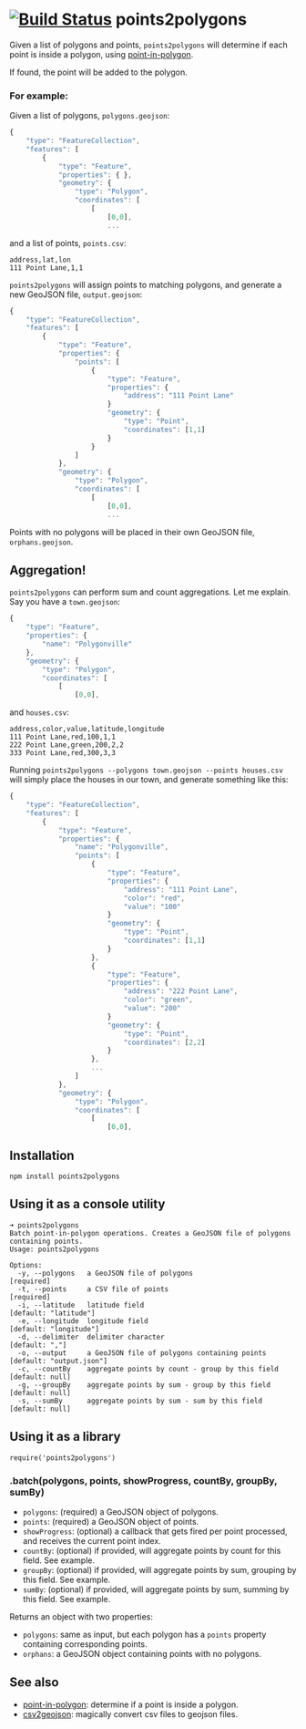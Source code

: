 [![Build Status](https://travis-ci.org/gabrielflorit/points2polygons.png)](https://travis-ci.org/gabrielflorit/points2polygons)
points2polygons
===============

Given a list of polygons and points, `points2polygons` will determine if each point is inside a polygon, using [point-in-polygon](https://github.com/substack/point-in-polygon).

If found, the point will be added to the polygon.

### For example:

Given a list of polygons, `polygons.geojson`:

```javascript
{
    "type": "FeatureCollection",
    "features": [
        {
            "type": "Feature",
            "properties": { },
            "geometry": {
                "type": "Polygon",
                "coordinates": [
                    [
                        [0,0],
                        ...
```

and a list of points, `points.csv`:

```
address,lat,lon
111 Point Lane,1,1
```

`points2polygons` will assign points to matching polygons, and generate a new GeoJSON file, `output.geojson`:

```javascript
{
    "type": "FeatureCollection",
    "features": [
        {
            "type": "Feature",
            "properties": {
                "points": [
                    {
                        "type": "Feature",
                        "properties": {
                            "address": "111 Point Lane"
                        }
                        "geometry": {
                            "type": "Point",
                            "coordinates": [1,1]
                        }
                    }
                ]
            },
            "geometry": {
                "type": "Polygon",
                "coordinates": [
                    [
                        [0,0],
                        ...
```

Points with no polygons will be placed in their own GeoJSON file, `orphans.geojson`.

## Aggregation!

`points2polygons` can perform sum and count aggregations. Let me explain. Say you have a `town.geojson`:

```javascript
{
    "type": "Feature",
    "properties": {
        "name": "Polygonville"
    },
    "geometry": {
        "type": "Polygon",
        "coordinates": [
            [
                [0,0],
```

and `houses.csv`:

```
address,color,value,latitude,longitude
111 Point Lane,red,100,1,1
222 Point Lane,green,200,2,2
333 Point Lane,red,300,3,3
```

Running `points2polygons --polygons town.geojson --points houses.csv` will simply place the houses in our town, and generate something like this:

```javascript
{
    "type": "FeatureCollection",
    "features": [
        {
            "type": "Feature",
            "properties": {
                "name": "Polygonville",
                "points": [
                    {
                        "type": "Feature",
                        "properties": {
                            "address": "111 Point Lane",
                            "color": "red",
                            "value": "100"
                        }
                        "geometry": {
                            "type": "Point",
                            "coordinates": [1,1]
                        }
                    },
                    {
                        "type": "Feature",
                        "properties": {
                            "address": "222 Point Lane",
                            "color": "green",
                            "value": "200"
                        }
                        "geometry": {
                            "type": "Point",
                            "coordinates": [2,2]
                        }
                    },
                    ...
                ]
            },
            "geometry": {
                "type": "Polygon",
                "coordinates": [
                    [
                        [0,0],
```

## Installation

    npm install points2polygons

## Using it as a console utility

```
➜ points2polygons
Batch point-in-polygon operations. Creates a GeoJSON file of polygons containing points.
Usage: points2polygons

Options:
  -y, --polygons   a GeoJSON file of polygons                       [required]
  -t, --points     a CSV file of points                             [required]
  -i, --latitude   latitude field                                   [default: "latitude"]
  -e, --longitude  longitude field                                  [default: "longitude"]
  -d, --delimiter  delimiter character                              [default: ","]
  -o, --output     a GeoJSON file of polygons containing points     [default: "output.json"]
  -c, --countBy    aggregate points by count - group by this field  [default: null]
  -g, --groupBy    aggregate points by sum - group by this field    [default: null]
  -s, --sumBy      aggregate points by sum - sum by this field      [default: null]
```

## Using it as a library

    require('points2polygons')

### .batch(polygons, points, showProgress, countBy, groupBy, sumBy)

* `polygons`: (required) a GeoJSON object of polygons.
* `points`: (required) a GeoJSON object of points.
* `showProgress`: (optional) a callback that gets fired per point processed, and receives the current point index.
* `countBy`: (optional) if provided, will aggregate points by count for this field. See example.
* `groupBy`: (optional) if provided, will aggregate points by sum, grouping by this field. See example.
* `sumBy`: (optional) if provided, will aggregate points by sum, summing by this field. See example.
 
Returns an object with two properties:

* `polygons`: same as input, but each polygon has a `points` property containing corresponding points.
* `orphans`: a GeoJSON object containing points with no polygons.

## See also

* [point-in-polygon](https://github.com/substack/point-in-polygon): determine if a point is inside a polygon.
* [csv2geojson](https://github.com/mapbox/csv2geojson): magically convert csv files to geojson files.
